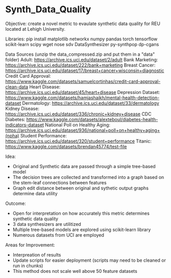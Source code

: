 # Synth_Data_Quality
Objective: create a novel metric to evaulate synthetic data quality for REU located at Lehigh University. 

Libraries:
pip install matplotlib networkx numpy pandas torch tensorflow scikit-learn scipy wget nose sdv DataSynthesizer py-synthpop dp-cgans

Data Sources (unzip the data_compressed.zip and put them in a "data" folder)
Adult: https://archive.ics.uci.edu/dataset/2/adult
Bank Marketing: https://archive.ics.uci.edu/dataset/222/bank+marketing
Breast Cancer: https://archive.ics.uci.edu/dataset/17/breast+cancer+wisconsin+diagnostic
Credit Card Approval: https://www.kaggle.com/datasets/samuelcortinhas/credit-card-approval-clean-data
Heart Disease: https://archive.ics.uci.edu/dataset/45/heart+disease
Depression Dataset: https://www.kaggle.com/datasets/hamjashaikh/mental-health-detection-dataset
Dermatology: https://archive.ics.uci.edu/dataset/33/dermatology
Kidney Disease: https://archive.ics.uci.edu/dataset/336/chronic+kidney+disease
CDC Diabetes: https://www.kaggle.com/datasets/alexteboul/diabetes-health-indicators-dataset
National Poll on Healthy Aging: https://archive.ics.uci.edu/dataset/936/national+poll+on+healthy+aging+(npha)
Student Performance: https://archive.ics.uci.edu/dataset/320/student+performance
Titanic: https://www.kaggle.com/datasets/brendan45774/test-file

Idea:
- Original and Synthetic data are passed through a simple tree-based model
- The decision trees are collected and transformed into a graph based on the stem-leaf connections between features
- Graph edit distance between original and sythetic output graphs determine data utility

 Outcome:
 - Open for interpretation on how accurately this metric determines synthetic data quality
 - 3 data synthesizers are utilitized
 - Multiple tree-based models are explored using scikit-learn library
 - Numerous datasets from UCI are employed

Areas for Improvement:
- Interpreation of results
- Update scripts for easier deployment (scripts may need to be cleaned or run in chunks)
- This method does not scale well above 50 feature datasets
